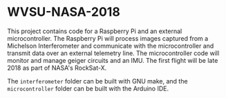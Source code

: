 # WVSU-NASA-2018
This project contains code for a Raspberry Pi and an external microcontroller. The Raspberry Pi will process images captured from a Michelson Interferometer and communicate with the microcontroller and transmit data over an external telemetry line. The microcontroller code will monitor and manage geiger circuits and an IMU. The first flight will be late 2018 as part of NASA's RockSat-X.

The `interferometer` folder can be built with GNU make, and the `microcontroller` folder can be built with the Arduino IDE.
